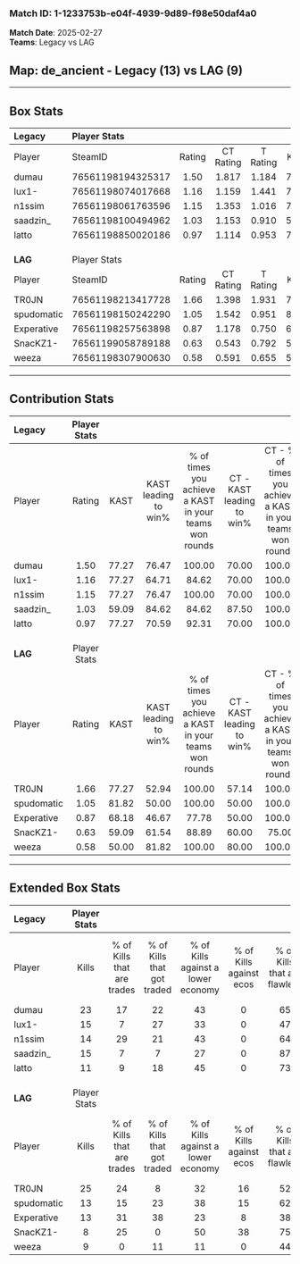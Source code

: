 ### Match ID: 1-1233753b-e04f-4939-9d89-f98e50daf4a0  
**Match Date**: 2025-02-27  
**Teams**: Legacy vs LAG  

## **Map**: de_ancient - Legacy (13) vs LAG (9)  
---  

## Box Stats  

| **Legacy** | Player Stats      |        |           |          |       |       |       |         |        |      |     |
| :- | :- | :-: | :-: | :-: | :-: | :-: | :-: | :-: | :-: | :-: | :-: |
| Player     | SteamID           | Rating | CT Rating | T Rating | KAST  |  ADR  | Kills | Assists | Deaths | K/D  | HS% |
| dumau      | 76561198194325317 |  1.50  |   1.817   |  1.184   | 77.27 | 92.5  |  23   |    4    |   14   | 1.64 | 47  |
| lux1-      | 76561198074017668 |  1.16  |   1.159   |  1.441   | 77.27 | 81.5  |  15   |    6    |   14   | 1.07 | 66  |
| n1ssim     | 76561198061763596 |  1.15  |   1.353   |  1.016   | 77.27 | 82.4  |  14   |   11    |   14   | 1.00 | 42  |
| saadzin_   | 76561198100494962 |  1.03  |   1.153   |  0.910   | 59.09 | 69.7  |  15   |    4    |   12   | 1.25 | 33  |
| latto      | 76561198850020186 |  0.97  |   1.114   |  0.953   | 77.27 | 70.5  |  11   |    5    |   14   | 0.79 | 27  |
|            |                   |        |           |          |       |       |       |         |        |      |     |
|            |                   |        |           |          |       |       |       |         |        |      |     |
|            |                   |        |           |          |       |       |       |         |        |      |     |
| **LAG**    | Player Stats      |        |           |          |       |       |       |         |        |      |     |
| Player     | SteamID           | Rating | CT Rating | T Rating | KAST  |  ADR  | Kills | Assists | Deaths | K/D  | HS% |
| TR0JN      | 76561198213417728 |  1.66  |   1.398   |  1.931   | 77.27 | 107.9 |  25   |    5    |   13   | 1.92 | 28  |
| spudomatic | 76561198150242290 |  1.05  |   1.542   |  0.951   | 81.82 | 72.5  |  13   |    8    |   16   | 0.81 | 53  |
| Experative | 76561198257563898 |  0.87  |   1.178   |  0.750   | 68.18 | 75.4  |  13   |    4    |   19   | 0.68 | 69  |
| SnacKZ1-   | 76561199058789188 |  0.63  |   0.543   |  0.792   | 59.09 | 51.1  |   8   |    5    |   15   | 0.53 | 62  |
| weeza      | 76561198307900630 |  0.58  |   0.591   |  0.655   | 50.00 | 48.9  |   9   |    1    |   15   | 0.60 | 44  |
---  

## Contribution Stats  

| **Legacy** | Player Stats |       |                      |                                                        |                           |                                                             |                          |                                                            |
| :- | :-: | :-: | :-: | :-: | :-: | :-: | :-: | :-: |
| Player     |    Rating    | KAST  | KAST leading to win% | % of times you achieve a KAST in your teams won rounds | CT - KAST leading to win% | CT - % of times you achieve a KAST in your teams won rounds | T - KAST leading to win% | T - % of times you achieve a KAST in your teams won rounds |
| dumau      |     1.50     | 77.27 |        76.47         |                         100.00                         |           70.00           |                           100.00                            |          85.71           |                           100.00                           |
| lux1-      |     1.16     | 77.27 |        64.71         |                         84.62                          |           70.00           |                           100.00                            |          57.14           |                           66.67                            |
| n1ssim     |     1.15     | 77.27 |        76.47         |                         100.00                         |           70.00           |                           100.00                            |          85.71           |                           100.00                           |
| saadzin_   |     1.03     | 59.09 |        84.62         |                         84.62                          |           87.50           |                           100.00                            |          80.00           |                           66.67                            |
| latto      |     0.97     | 77.27 |        70.59         |                         92.31                          |           70.00           |                           100.00                            |          71.43           |                           83.33                            |
|            |              |       |                      |                                                        |                           |                                                             |                          |                                                            |
|            |              |       |                      |                                                        |                           |                                                             |                          |                                                            |
|            |              |       |                      |                                                        |                           |                                                             |                          |                                                            |
| **LAG**    | Player Stats |       |                      |                                                        |                           |                                                             |                          |                                                            |
| Player     |    Rating    | KAST  | KAST leading to win% | % of times you achieve a KAST in your teams won rounds | CT - KAST leading to win% | CT - % of times you achieve a KAST in your teams won rounds | T - KAST leading to win% | T - % of times you achieve a KAST in your teams won rounds |
| TR0JN      |     1.66     | 77.27 |        52.94         |                         100.00                         |           57.14           |                           100.00                            |          50.00           |                           100.00                           |
| spudomatic |     1.05     | 81.82 |        50.00         |                         100.00                         |           50.00           |                           100.00                            |          50.00           |                           100.00                           |
| Experative |     0.87     | 68.18 |        46.67         |                         77.78                          |           50.00           |                           100.00                            |          42.86           |                           60.00                            |
| SnacKZ1-   |     0.63     | 59.09 |        61.54         |                         88.89                          |           60.00           |                            75.00                            |          62.50           |                           100.00                           |
| weeza      |     0.58     | 50.00 |        81.82         |                         100.00                         |           80.00           |                           100.00                            |          83.33           |                           100.00                           |
---  

## Extended Box Stats  

| **Legacy** | Player Stats |                            |                            |                                    |                         |                              |                                 |        |                             |                                     |                          |                               |                            |
| :- | :-: | :-: | :-: | :-: | :-: | :-: | :-: | :-: | :-: | :-: | :-: | :-: | :-: |
| Player     |    Kills     | % of Kills that are trades | % of Kills that got traded | % of Kills against a lower economy | % of Kills against ecos | % of Kills that are flawless | % of Kills that are close duels | Deaths | % of Deaths that get traded | % of Deaths against a lower economy | % of Deaths against ecos | % of Deaths that are flawless | % of Deaths that are close |
| dumau      |      23      |             17             |             22             |                 43                 |            0            |              65              |                9                |   14   |              7              |                 21                  |            0             |              64               |             0              |
| lux1-      |      15      |             7              |             27             |                 33                 |            0            |              47              |                7                |   14   |             36              |                 29                  |            0             |              64               |             7              |
| n1ssim     |      14      |             29             |             21             |                 43                 |            0            |              64              |                7                |   14   |             14              |                 29                  |            0             |              43               |             14             |
| saadzin_   |      15      |             7              |             7              |                 27                 |            0            |              87              |                0                |   12   |              0              |                 33                  |            0             |              50               |             0              |
| latto      |      11      |             9              |             18             |                 45                 |            0            |              73              |                0                |   14   |             21              |                 29                  |            0             |              43               |             21             |
|            |              |                            |                            |                                    |                         |                              |                                 |        |                             |                                     |                          |                               |                            |
|            |              |                            |                            |                                    |                         |                              |                                 |        |                             |                                     |                          |                               |                            |
|            |              |                            |                            |                                    |                         |                              |                                 |        |                             |                                     |                          |                               |                            |
| **LAG**    | Player Stats |                            |                            |                                    |                         |                              |                                 |        |                             |                                     |                          |                               |                            |
| Player     |    Kills     | % of Kills that are trades | % of Kills that got traded | % of Kills against a lower economy | % of Kills against ecos | % of Kills that are flawless | % of Kills that are close duels | Deaths | % of Deaths that get traded | % of Deaths against a lower economy | % of Deaths against ecos | % of Deaths that are flawless | % of Deaths that are close |
| TR0JN      |      25      |             24             |             8              |                 32                 |           16            |              52              |                8                |   13   |              8              |                 15                  |            8             |              77               |             8              |
| spudomatic |      13      |             15             |             23             |                 38                 |           15            |              62              |                0                |   16   |             44              |                 19                  |            13            |              56               |             6              |
| Experative |      13      |             31             |             38             |                 23                 |            8            |              38              |               23                |   19   |             16              |                 26                  |            11            |              74               |             0              |
| SnacKZ1-   |      8       |             25             |             0              |                 50                 |           38            |              75              |                0                |   15   |             13              |                 13                  |            0             |              67               |             7              |
| weeza      |      9       |             0              |             11             |                 11                 |            0            |              44              |               11                |   15   |             13              |                 13                  |            7             |              60               |             7              |
